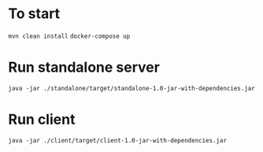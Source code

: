 # To start
`mvn clean install`
`docker-compose up`

# Run standalone server
`java -jar ./standalone/target/standalone-1.0-jar-with-dependencies.jar`

# Run client
`java -jar ./client/target/client-1.0-jar-with-dependencies.jar`

